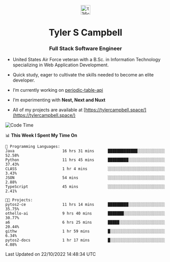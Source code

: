 <p align="center">
<a href="https://www.linkedin.com/in/t36campbell" target="blank"><img align="center" src="https://ik.imagekit.io/t36campbell/Portfolio/linkedin.png.original_m8bbGgPh6.png" alt="t36campbell" height="30" width="30" /></a>
</p>
<h1 align="center">Tyler S Campbell</h1>
<h3 align="center">Full Stack Software Engineer</h3>

* United States Air Force veteran with a B.Sc. in Information Technology specializing in Web Application Development. 

* Quick study, eager to cultivate the skills needed to become an elite developer.

* I’m currently working on [periodic-table-api](https://github.com/t36campbell/periodic-table-api)

* I’m experimenting with **Nest, Next and Nuxt**

* All of my projects are available at [https://tylercampbell.space/](https://tylercampbell.space/)

<!--START_SECTION:waka-->
![Code Time](http://img.shields.io/badge/Code%20Time-1%2C933%20hrs%2015%20mins-blue)

📊 **This Week I Spent My Time On** 

```text
💬 Programming Languages: 
Java                     16 hrs 31 mins      █████████████░░░░░░░░░░░░   52.58% 
Python                   11 hrs 45 mins      █████████░░░░░░░░░░░░░░░░   37.43% 
CLASS                    1 hr 4 mins         ░░░░░░░░░░░░░░░░░░░░░░░░░   3.43% 
JSON                     54 mins             ░░░░░░░░░░░░░░░░░░░░░░░░░   2.88% 
TypeScript               45 mins             ░░░░░░░░░░░░░░░░░░░░░░░░░   2.41%

🐱‍💻 Projects: 
pytos2-ce                11 hrs 14 mins      █████████░░░░░░░░░░░░░░░░   35.75% 
othello-ai               9 hrs 40 mins       ███████░░░░░░░░░░░░░░░░░░   30.77% 
a6                       6 hrs 25 mins       █████░░░░░░░░░░░░░░░░░░░░   20.44% 
githw                    1 hr 59 mins        █░░░░░░░░░░░░░░░░░░░░░░░░   6.34% 
pytos2-docs              1 hr 17 mins        █░░░░░░░░░░░░░░░░░░░░░░░░   4.08%

```


 Last Updated on 22/10/2022 14:48:34 UTC
<!--END_SECTION:waka-->
